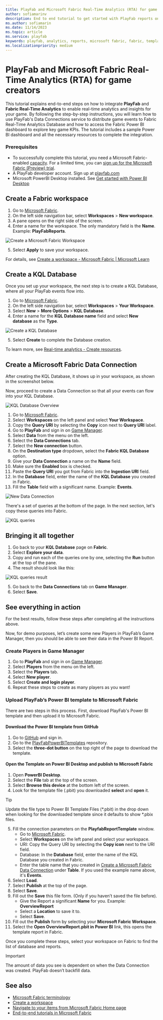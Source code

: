 ```yaml
---
title: PlayFab and Microsoft Fabric Real-Time Analytics (RTA) for game creators
author: sofiamarinv
description: End to end tutorial to get started with PlayFab reports on Fabric.
ms.author: sofiamarin
ms.date: 11/14/2023
ms.topic: article
ms.service: playfab
keywords: playfab, analytics, reports, microsoft fabric, fabric, template, kql, data connections, report
ms.localizationpriority: medium
---
```


# PlayFab and Microsoft Fabric Real-Time Analytics (RTA) for game creators


This tutorial explains end-to-end steps on how to integrate **PlayFab** and **Fabric Real-Time Analytics** to enable real-time analytics and insights for your game. By following the step-by-step instructions, you will learn how to use PlayFab's Data Connections service to distribute game events to Fabric Real-Time Analytics Database and how to access the Fabric Power BI dashboard to explore key game KPIs. The tutorial includes a sample Power BI dashboard and all the necessary resources to complete the integration.

### Prerequisites

* To successfully complete this tutorial, you need a Microsoft Fabric-enabled [capacity](/fabric/enterprise/licenses#capacity). For a limited time, you can [sign up for the Microsoft Fabric (Preview) trial](/fabric/get-started/fabric-trial).
* A PlayFab developer account. Sign up at [playfab.com](https://developer.playfab.com/en-US/sign-up)
* Microsoft PowerBI Desktop installed. See [Get started with Power BI Desktop](/power-bi/fundamentals/desktop-getting-started#install-and-run-power-bi-desktop)

## Create a Fabric workspace

1. Go to [Microsoft Fabric](https://msit.powerbi.com/home).
2. On the left side navigation bar, select **Workspaces** > **New workspace**.
3. A pane opens on the right side of the screen.
4. Enter a name for the workspace. The only mandatory field is the **Name**. Example: **PlayFabReports**.

![Create a Microsoft Fabric Workspace](media/tutorials/create-workspace-fabric.png)

5. Select **Apply** to save your workspace.

For details, see [Create a workspace - Microsoft Fabric | Microsoft Learn](/fabric/get-started/create-workspaces)

## Create a KQL Database 

Once you set up your workspace, the next step is to create a KQL Database, where all your PlayFab events flow into.

1.	Go to [Microsoft Fabric](https://msit.powerbi.com/home).
2.	On the left side navigation bar, select **Workspaces** > **Your Workspace**.
3.	Select **New** > **More Options** > **KQL Database**.
4.	Enter a name for the **KQL Database name** field and select **New database** as the **Type**.

![Create a KQL Database](media/tutorials/new-kql-database.png)

5. Select **Create** to complete the Database creation.

To learn more, see [Real-time analytics - Create resources](/fabric/real-time-analytics/tutorial-1-resources).

## Create a Microsoft Fabric Data Connection 

After creating the KQL Database, it shows up in your workspace, as shown in the screenshot below.

Now, proceed to create a Data Connection so that all your events can flow into your KQL Database.

![KQL Database Overview](media/tutorials/kql-database-overview.png)

1. Go to [Microsoft Fabric](https://msit.powerbi.com/home).
2. Select **Workspaces** on the left panel and select **Your Workspace**. 
3. Copy the **Query URI** by selecting the **Copy** icon next to **Query URI** label. 
4. Go to **PlayFab** and sign in on [Game Manager](https://developer.playfab.com/).
5. Select **Data** from the menu on the left. 
6. Select the **Data Connections** tab. 
7. Select the **New connection** button.
8. On the **Destination type** dropdown, select the **Fabric KQL Database** option. 
9. Give your **Data Connection** a name on the **Name** field. 
10. Make sure the **Enabled** box is checked. 
11. Paste the **Query URI** you got from Fabric into the **Ingestion URI** field.
12. In the **Database** field, enter the name of the **KQL Database** you created in Fabric.
13. Fill the **Table** field with a significant name. Example: **Events**. 

![New Data Connection](media/tutorials/new-data-connection.png)

There's a set of queries at the bottom of the page. In the next section, let's copy these queries into Fabric. 

![KQL queries](media/tutorials/kql-queries.png)

## Bringing it all together

1. Go back to your **KQL Database** page on **Fabric**. 
2. Select **Explore your data**.
3. Copy and run each of the queries one by one, selecting the **Run** button at the top of the pane.
4. The result should look like this:

![KQL queries result](media/tutorials/kql-queries-result.png)

5. Go back to the **Data Connections** tab on **Game Manager**.
6. Select **Save**.

## See everything in action

For the best results, follow these steps after completing all the instructions above.

Now, for demo purposes, let’s create some new Players in PlayFab’s Game Manager, then you should be able to see their data in the Power BI Report. 

### Create Players in Game Manager

1. Go to **PlayFab** and sign in on [Game Manager](https://developer.playfab.com/).
2. Select **Players** from the menu on the left. 
3. Select the **Players** tab. 
4. Select **New player**.
5. Select **Create and login player**.
6. Repeat these steps to create as many players as you want!

### Upload PlayFab’s Power BI template to Microsoft Fabric

There are two steps in this process. First, download PlayFab's Power BI template and then upload it to Microsoft Fabric.

#### Download the Power BI template from GitHub

1. Go to [GitHub](https://github.com/) and sign in.
2. Go to the [PlayFabPowerBITemplates](https://github.com/PlayFab/PlayFabPowerBITemplates) repository. 
3. Select the **three-dot button** on the top right of the page to download the template.

#### Open the Template on Power BI Desktop and publish to Microsoft Fabric

1. Open **PowerBI Desktop**.
2. Select the **File** tab at the top of the screen.
3. Select **Browse this device** at the bottom left of the screen.
4. Look for the template file (.pbit) you downloaded **select** and **open** it.

> [!TIP]
> Update the file type to Power BI Template Files (*.pbit) in the drop down when looking for the downloaded template since it defaults to show *.pbix files.

5. Fill the connection parameters on the **PlayfabReportTemplate** window.
    * Go to [Microsoft Fabric](https://msit.powerbi.com/home).
    * Select **Workspaces** on the left panel and select your workspace. 
    * URI: Copy the Query URI by selecting the **Copy icon** next to the URI field.
    * Database: In the **Database** field, enter the name of the KQL Database you created in Fabric.
    * Enter the table name that you created in [Create a Microsoft Fabric Data Connection](#create-a-microsoft-fabric-data-connection) under **Table**. If you used the example name above, it's **Events**.
6. Select **Load**. 
7. Select **Publish** at the top of the page. 
8. Select **Save**.
9. Fill out the **Save** this file form. (Only if you haven’t saved the file before).
    * Give the Report a significant **Name** for you. Example: **OverviewReport**
    * Select a **Location** to save it to. 
    * Select **Save**. 
10. Fill out the **Publish** form by selecting your **Microsoft Fabric Workspace**.
11. Select the **Open OverviewReport.pbit in Power BI** link, this opens the template report in Fabric.

Once you complete these steps, select your workspace on Fabric to find the list of database and reports. 

> [!IMPORTANT]
> The amount of data you see is dependent on when the Data Connection was created. PlayFab doesn’t backfill data.

## See also

* [Microsoft Fabric terminology](/fabric/get-started/fabric-terminology)
* [Create a workspace](/fabric/get-started/create-workspaces)
* [Navigate to your items from Microsoft Fabric Home page](/fabric/get-started/fabric-home)
* [End-to-end tutorials in Microsoft Fabric](/fabric/get-started/end-to-end-tutorials)

